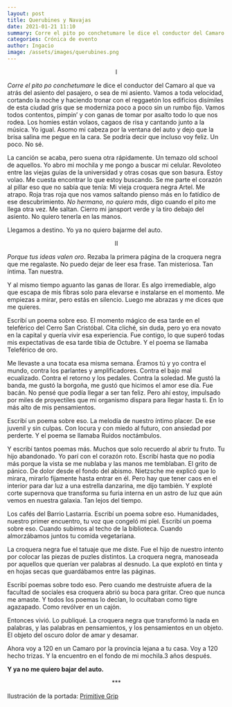 ```yaml
---
layout: post
title: Querubines y Navajas
date: 2021-01-21 11:10
summary: Corre el pito po conchetumare le dice el conductor del Camaro al que va atrás del asiento del  pasajero, o sea de mi asiento. Vamos a toda velocidad, cortando la noche y haciendo tronar con el reggaetón los edificios disímiles de esta ciudad gris que se moderniza poco a poco sin un rumbo fijo. Vamos todos contentos, pimpin’ y con ganas de tomar por asalto todo lo que nos rodea.
categories: Crónica de evento
author: Ingacio
image: /assets/images/querubines.png
---
```



<center>I</center>

*Corre el pito po conchetumare* le dice el conductor del Camaro al que va atrás del asiento del  pasajero, o sea de mi asiento. Vamos a toda velocidad, cortando la noche y haciendo tronar con el  reggaetón los edificios disímiles de esta ciudad gris que se moderniza poco a poco sin un rumbo  fijo. Vamos todos contentos, pimpin’ y con ganas de tomar por asalto todo lo que nos rodea. Los  homies están volaos, cagaos de risa y cantando junto a la música. Yo igual. Asomo mi cabeza por la  ventana del auto y dejo que la brisa salina me pegue en la cara. Se podría decir que incluso voy  feliz. Un poco. No sé.

La canción se acaba, pero suena otra rápidamente. Un temazo old school de aquellos. Yo abro mi  mochila y me pongo a buscar mi celular. Revoloteo entre las viejas guías de la universidad y otras  cosas que son basura. Estoy volao. Me cuesta encontrar lo que estoy buscando. Se me parte el corazón al pillar eso que no sabía que tenía: Mi vieja croquera negra Artel. Me atrapo. Roja tras roja que nos vamos saltando pienso más en lo fatídico de ese descubrimiento. *No hermano, no  quiero más*, digo cuando el pito me llega otra vez. Me saltan. Cierro mi jansport verde y la tiro  debajo del asiento. No quiero tenerla en las manos.

Llegamos a destino. Yo ya no quiero bajarme del auto.

<center>II</center>

*Porque tus ideas valen oro*. Rezaba la primera página de la croquera negra que me regalaste. No puedo dejar de leer esa frase. Tan misteriosa. Tan íntima. Tan nuestra.

Y al mismo tiempo aguanto las ganas de llorar. Es algo irremediable, algo que escapa de mis fibras  solo para elevarse e instalarse en el momento. Me empiezas a mirar, pero estás en silencio. Luego  me abrazas y me dices que me quieres.  

Escribí un poema sobre eso. El momento mágico de esa tarde en el teleférico del Cerro San  Cristóbal. Cita cliché, sin duda, pero yo era novato en la capital y quería vivir esa experiencia. Fue  contigo, lo que superó todas mis expectativas de esa tarde tibia de Octubre. Y el poema se llamaba  Teleférico de oro.

Me llevaste a una tocata esa misma semana. Éramos tú y yo contra el mundo, contra los parlantes  y amplificadores. Contra el bajo mal ecualizado. Contra el retorno y los pedales. Contra la soledad.  Me gustó la banda, me gustó la borgoña, me gustó que hicimos el amor ese día. Fue bacán. No  pensé que podía llegar a ser tan feliz. Pero ahí estoy, impulsado por miles de proyectiles que mi  organismo dispara para llegar hasta ti. En lo más alto de mis pensamientos.

Escribí un poema sobre eso. La melodía de nuestro íntimo placer. De ese juvenil y sin culpas. Con  locura y con miedo al futuro, con ansiedad por perderte. Y el poema se llamaba Ruidos noctámbulos.

Y escribí tantos poemas más. Muchos que solo recuerdo al abrir tu fruto. Tu hijo abandonado. Yo  parí con el corazón roto. Escribí hasta que no podía más porque la vista se me nublaba y las manos  me temblaban. El grito de pánico. De dolor desde el fondo del abismo. Nietzsche me explicó que lo  mirara, mirarlo fijamente hasta entrar en él. Pero hay que tener caos en el interior para dar luz a  una estrella danzarina, me dijo también. Y exploté corte supernova que transforma su furia interna en un astro de luz que aún vemos en nuestra galaxia. Tan lejos del tiempo.

Los cafés del Barrio Lastarria. Escribí un poema sobre eso. Humanidades, nuestro primer  encuentro, tu voz que congeló mi piel. Escribí un poema sobre eso. Cuando subimos al techo de la  biblioteca. Cuando almorzábamos juntos tu comida vegetariana.  

La croquera negra fue el tatuaje que me diste. Fue el hijo de nuestro intento por colocar las piezas  de puzles distintos. La croquera negra, manoseada por aquellos que querían ver palabras al  desnudo. La que explotó en tinta y en hojas secas que guardábamos entre las páginas.  

Escribí poemas sobre todo eso. Pero cuando me destruiste afuera de la facultad de sociales esa croquera abrió su boca para gritar. Creo que nunca me amaste. Y todos los poemas lo decían, lo  ocultaban como tigre agazapado. Como revólver en un cajón.  

Entonces vivió. Lo publiqué. La croquera negra que transformó la nada en palabras, y las palabras  en pensamientos, y los pensamientos en un objeto. El objeto del oscuro dolor de amar y desamar.  

Ahora voy a 120 en un Camaro por la provincia lejana a tu casa. Voy a 120 hecho trizas. Y la  encuentro en el fondo de mi mochila.3 años después.

**Y ya no me quiero bajar del auto.**




<center> *** </center>

Ilustración de la portada: [Primitive Grip](https://www.primitivegrip.com/)
